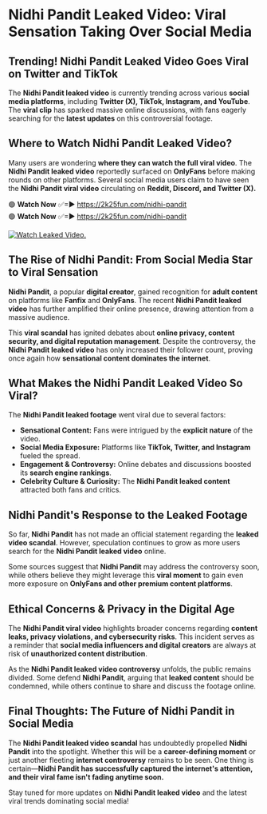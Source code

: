 # Nidhi Pandit Leaked Video: Viral Sensation Taking Over Social Media

## **Trending! Nidhi Pandit Leaked Video Goes Viral on Twitter and TikTok**
The **Nidhi Pandit leaked video** is currently trending across various **social media platforms**, including **Twitter (X), TikTok, Instagram, and YouTube**. The **viral clip** has sparked massive online discussions, with fans eagerly searching for the **latest updates** on this controversial footage.

## **Where to Watch Nidhi Pandit Leaked Video?**
Many users are wondering **where they can watch the full viral video**. The **Nidhi Pandit leaked video** reportedly surfaced on **OnlyFans** before making rounds on other platforms. Several social media users claim to have seen the **Nidhi Pandit viral video** circulating on **Reddit, Discord, and Twitter (X).**

🟢 **Watch Now** ✅=► https://2k25fun.com/nidhi-pandit  
🟢 **Watch Now** ✅=► https://2k25fun.com/nidhi-pandit  

[![Watch Leaked Video.](https://miro.medium.com/v2/resize:fit:828/format:webp/1*cilzJN44JGOrTw9NJCrNHA.gif "Watch Leaked Video")](https://2k25fun.com/nidhi-pandit)

## **The Rise of Nidhi Pandit: From Social Media Star to Viral Sensation**
**Nidhi Pandit**, a popular **digital creator**, gained recognition for **adult content** on platforms like **Fanfix** and **OnlyFans**. The recent **Nidhi Pandit leaked video** has further amplified their online presence, drawing attention from a massive audience.

This **viral scandal** has ignited debates about **online privacy, content security, and digital reputation management**. Despite the controversy, the **Nidhi Pandit leaked video** has only increased their follower count, proving once again how **sensational content dominates the internet**.

## **What Makes the Nidhi Pandit Leaked Video So Viral?**
The **Nidhi Pandit leaked footage** went viral due to several factors:
- **Sensational Content:** Fans were intrigued by the **explicit nature** of the video.
- **Social Media Exposure:** Platforms like **TikTok, Twitter, and Instagram** fueled the spread.
- **Engagement & Controversy:** Online debates and discussions boosted its **search engine rankings**.
- **Celebrity Culture & Curiosity:** The **Nidhi Pandit leaked content** attracted both fans and critics.

## **Nidhi Pandit's Response to the Leaked Footage**
So far, **Nidhi Pandit** has not made an official statement regarding the **leaked video scandal**. However, speculation continues to grow as more users search for the **Nidhi Pandit leaked video** online.

Some sources suggest that **Nidhi Pandit** may address the controversy soon, while others believe they might leverage this **viral moment** to gain even more exposure on **OnlyFans and other premium content platforms**.

## **Ethical Concerns & Privacy in the Digital Age**
The **Nidhi Pandit viral video** highlights broader concerns regarding **content leaks, privacy violations, and cybersecurity risks**. This incident serves as a reminder that **social media influencers and digital creators** are always at risk of **unauthorized content distribution**.

As the **Nidhi Pandit leaked video controversy** unfolds, the public remains divided. Some defend **Nidhi Pandit**, arguing that **leaked content** should be condemned, while others continue to share and discuss the footage online.

## **Final Thoughts: The Future of Nidhi Pandit in Social Media**
The **Nidhi Pandit leaked video scandal** has undoubtedly propelled **Nidhi Pandit** into the spotlight. Whether this will be a **career-defining moment** or just another fleeting **internet controversy** remains to be seen. One thing is certain—**Nidhi Pandit has successfully captured the internet's attention, and their viral fame isn't fading anytime soon.**

Stay tuned for more updates on **Nidhi Pandit leaked video** and the latest viral trends dominating social media!